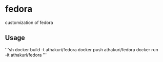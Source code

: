 # fedora
customization of fedora

## Usage

'''sh
docker build -t athakuri/fedora
docker push athakuri/fedora
docker run -it athakuri/fedora
'''
